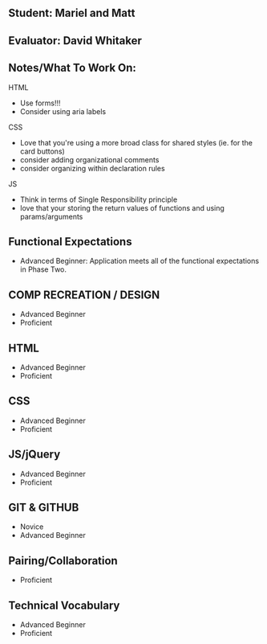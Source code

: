 ## Student: Mariel and Matt
## Evaluator: David Whitaker
## Notes/What To Work On:

HTML
* Use forms!!!
* Consider using aria labels

CSS
* Love that you're using a more broad class for shared styles (ie. for the card buttons)
* consider adding organizational comments
* consider organizing within declaration rules

JS
* Think in terms of Single Responsibility principle
* love that your storing the return values of functions and using params/arguments

## Functional Expectations

* Advanced Beginner: Application meets all of the functional expectations in Phase Two.

## COMP RECREATION / DESIGN

* Advanced Beginner  
* Proficient  

## HTML

* Advanced Beginner  
* Proficient  

## CSS

* Advanced Beginner  
* Proficient  

## JS/jQuery

* Advanced Beginner  
* Proficient  

## GIT & GITHUB

* Novice  
* Advanced Beginner  

## Pairing/Collaboration

* Proficient  

## Technical Vocabulary

* Advanced Beginner
* Proficient

